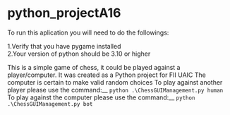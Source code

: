 # python_projectA16
To run this aplication you will need to do the followings:

1.Verify that you have pygame installed <br/>
2.Your version of python should be 3.10 or higher <br/>


This is a simple game of chess, it could be played against a player/computer. It was created as a Python project for FII UAIC
The computer is certain to make valid random choices
To play against another player please use the command:__
```python .\ChessGUIManagement.py human```
To play against the computer please use the command:__
```python .\ChessGUIManagement.py bot```
